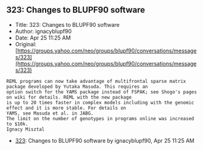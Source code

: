 ## 323: Changes to BLUPF90 software

- Title: 323: Changes to BLUPF90 software
- Author: ignacyblupf90
- Date: Apr 25 11:25 AM
- Original: [https://groups.yahoo.com/neo/groups/blupf90/conversations/messages/323](https://groups.yahoo.com/neo/groups/blupf90/conversations/messages/323)

```
REML programs can now take advantage of multifrontal sparse matrix package developed by Yutaka Masuda. This requires an
option switch for the YAMS package instead of FSPAK; see Shogo's pages on wiki for details. REML with the new package
is up to 20 times faster in complex models including with the genomic effect and it is more stable. For details on
YAMS, see Masuda et al. in JABG. 
The limit on the number of genotypes in programs online was increased to $10k. 
Ignacy Misztal
```

- [323](0323.md): Changes to BLUPF90 software by ignacyblupf90, Apr 25 11:25 AM
